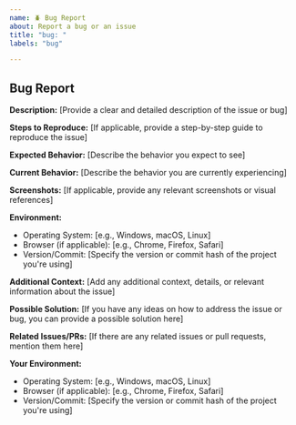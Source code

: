 ```yaml
---
name: 🪲 Bug Report
about: Report a bug or an issue
title: "bug: "
labels: "bug"

---
```


## Bug Report

**Description:**
[Provide a clear and detailed description of the issue or bug]

**Steps to Reproduce:**
[If applicable, provide a step-by-step guide to reproduce the issue]

**Expected Behavior:**
[Describe the behavior you expect to see]

**Current Behavior:**
[Describe the behavior you are currently experiencing]

**Screenshots:**
[If applicable, provide any relevant screenshots or visual references]

**Environment:**
- Operating System: [e.g., Windows, macOS, Linux]
- Browser (if applicable): [e.g., Chrome, Firefox, Safari]
- Version/Commit: [Specify the version or commit hash of the project you're using]

**Additional Context:**
[Add any additional context, details, or relevant information about the issue]

**Possible Solution:**
[If you have any ideas on how to address the issue or bug, you can provide a possible solution here]

**Related Issues/PRs:**
[If there are any related issues or pull requests, mention them here]

**Your Environment:**
- Operating System: [e.g., Windows, macOS, Linux]
- Browser (if applicable): [e.g., Chrome, Firefox, Safari]
- Version/Commit: [Specify the version or commit hash of the project you're using]
